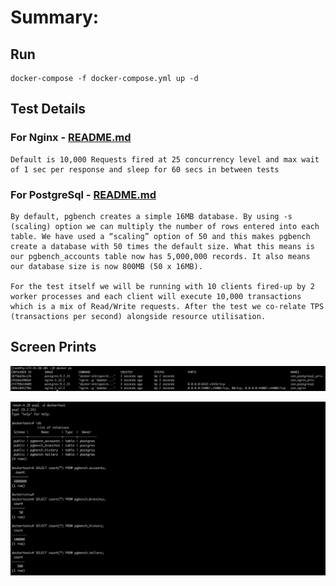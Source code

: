 # Summary:


## Run
```
docker-compose -f docker-compose.yml up -d
```

## Test Details

### For Nginx -  [README.md](nginx/README.md)

```
Default is 10,000 Requests fired at 25 concurrency level and max wait of 1 sec per response and sleep for 60 secs in between tests
```

### For PostgreSql - [README.md](postgresql/README.md)

```
By default, pgbench creates a simple 16MB database. By using -s (scaling) option we can multiply the number of rows entered into each table. We have used a “scaling” option of 50 and this makes pgbench create a database with 50 times the default size. What this means is our pgbench_accounts table now has 5,000,000 records. It also means our database size is now 800MB (50 x 16MB).

For the test itself we will be running with 10 clients fired-up by 2 worker processes and each client will execute 10,000 transactions which is a mix of Read/Write requests. After the test we co-relate TPS (transactions per second) alongside resource utilisation.
```

## Screen Prints
![Alt text](docker-ps.png?raw=true "docker ps")

![Alt text](postgresql-dataload.png?raw=true "postgresql dataload")
